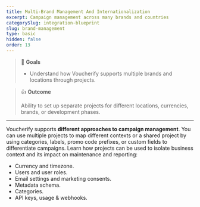 ```yaml
---
title: Multi-Brand Management And Internationalization
excerpt: Campaign management across many brands and countries
categorySlug: integration-blueprint
slug: brand-management
type: basic
hidden: false
order: 13
---
```


> 📘 **Goals**
> 
> * Understand how Voucherify supports multiple brands and locations through projects.

> 👍 **Outcome** 
>
> Ability to set up separate projects for different locations, currencies, brands, or development phases.

---

Voucherify supports **different approaches to campaign management**. You can use multiple projects to map different contexts or a shared project by using categories, labels, promo code prefixes, or custom fields to differentiate campaigns. Learn how projects can be used to isolate business context and its impact on maintenance and reporting:

* Currency and timezone.
* Users and user roles.
* Email settings and marketing consents.
* Metadata schema.
* Categories. 
* API keys, usage & webhooks.
<!--
> 📘 Voucherify Management API
> 
> Voucherify offers a Management API which allows large teams to manage projects via API, for instance, to set up new projects 
under a specific configuration fully programmatically. --!>